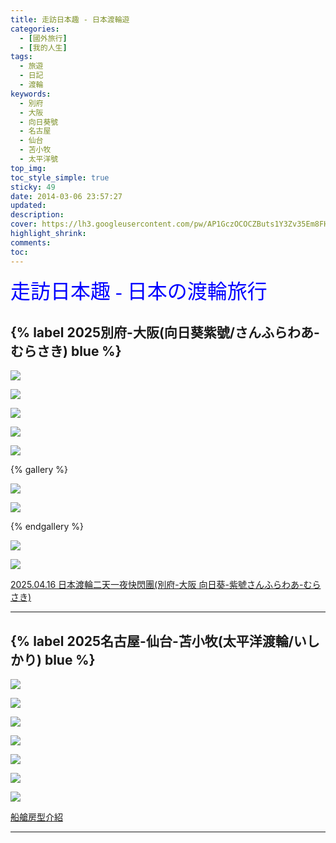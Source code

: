 ```yaml
---
title: 走訪日本趣 - 日本渡輪遊
categories:
  - [國外旅行]
  - [我的人生]
tags:
  - 旅遊
  - 日記
  - 渡輪
keywords:
  - 別府
  - 大阪
  - 向日葵號
  - 名古屋
  - 仙台
  - 苫小牧
  - 太平洋號
top_img:
toc_style_simple: true
sticky: 49
date: 2014-03-06 23:57:27
updated:
description:
cover: https://lh3.googleusercontent.com/pw/AP1GczOCOCZButs1Y3Zv35Em8FHUkHCgK0IzrgKYKai5aYq5vus4f0eKI-SbLFBov5f3tFWKSZE8K27iTZ51zkUELl8PupVY0eCkRNcSfVUkyH4uss0A2P1LDwn1Sla0fedAFPbNilKqcZWjy-j0k6Z-CVLV=w1364-h484
highlight_shrink:
comments:
toc:
---
```


<font face="標楷體" color="blue" size="6px">走訪日本趣 - 日本の渡輪旅行</font>

## {% label 2025別府-大阪(向日葵紫號/さんふらわあ-むらさき) blue %}

![](https://lh3.googleusercontent.com/pw/AP1GczO_2hS536a8QwEL4JPA2PRio0aIkw4MoVLAhIPNNRgL-v4io7CP3epUfri165UuaenECpGRRkNtcoxtZXfGCXDHU6i1RGyiTG_ky-BXeE7i5GY0TBq_8N2Eh_2cxL9nZJUA_9d2maPDaFweZF7p_QkZ=w1920-h1080)

![](https://lh3.googleusercontent.com/pw/AP1GczMmnkP1J25PE0sg5XEevmhEZO_cjqEx9RUAxme40Cl001GBWZkQ9Wu9BOuqWVrEqEgOzjn1XGh0TGvoEFWnRynpYCwOh6yiX5PZNdQfK6S6wN01wBu1VtllZjuvsN_eBIGfVuIf_p2wQj2TW5ixzBKt=w1920-h1080)

![](https://lh3.googleusercontent.com/pw/AP1GczNkmnuS6I5f3Y2RDww9WfBKm_ckpBpG83KwmvzUIFbsZtQMt0O8_kXYBp0Ao-SQTlVVoe6x76w0n-N3rKoLSvONgZ_G8kRDIsR8grQZPnxGjOnCSU6NbgaiK6MuB7UvP1OYbUB6DgHsFgj3u3vpATA1=w1920-h1080)

![](https://lh3.googleusercontent.com/pw/AP1GczNWD5nj3TTeJGyTnXeljlXD0Nj_jGHTireS3NQGfo5fzFyNmkanPQfjmFYBhgVn-PN9ZCZQuM65dfX0OLHBgNy2VcTDxDNr9WiNU9rAv8VRf7pX4k2V1rjyBdce-WNm2aMZsaUAtZd2incYWizOjrmk=w1920-h1080)

![](https://lh3.googleusercontent.com/pw/AP1GczNWLKi7ByrAnKUsJdsMAQ1kKuoKPPbV_r3xV6otCNKJcFcwLZ9zpG9urpVEEXXhMVpPsMbDudYanmfjsAu_KCmxCgow3m8LJUkOhIWpXmNyeVjY-k46bNO7G5v1AK0CjDHrFOEBbU0nxgBJpsSwimAU=w1920-h1080)

{% gallery %}

![](https://lh3.googleusercontent.com/pw/AP1GczPNuSARzSsNflYL5eTZjL75-JYjAhjKVyFdnflVYDqVV3ReQWOoBzCULO9Dzfg3NX-xg1s1UBZ9pqTIC0KgLpICWbEeXGRh25UJn05YTMee8XCBgfr7-zUf2m5VBF5loOv9TrMvW2qoumSsjWO_zHRG=w1920-h1080)

![](https://lh3.googleusercontent.com/pw/AP1GczNSl1EthQLm6eBRHAUNv6-74hljjhTLjAjI6fkoI2_BmsW7Bk9ZLKFh3rYLL7L9hocpapcVWHEyAYG4w8bXz02_bkSp9fpLS-uiRVXCLJuHMZ6w9cOf5aFPX5cqhIBy9TVneVppmxUZ3eDLF0iJsgtB=w1920-h1080)

{% endgallery %}

![](https://lh3.googleusercontent.com/pw/AP1GczPpTcHxJ4iSglNJCZMX_kzUHqIBw60wrIT_obMS1ickQCNcQuWjGSNUaKncd3nujyqP-RUWZ1avFFEDILI6Q0HzvOHSUXUalPafOCESEgIVpSQ8TZ4i1fcKfDk8TYtG8UQgjpZ5l2SUKEovl_NO2saw=w1920-h1080)

![](https://lh3.googleusercontent.com/pw/AP1GczPuyEldB58N6mM9rkSEIVkiwP4Ox1fFPbAvK__EHC4Zo-7k7aWDLg2DsvUBz3zFnbaBJcBr9o1x-hQ8UuldJdGTmAuIpruO9chhOI0ksiht_z3LsHFbG5sNi9MFkeWL2PQbhTLs-qJjp-RA5Da6ggN3=w1920-h1080)

[2025.04.16 日本渡輪二天一夜快閃團(別府-大阪 向日葵-紫號さんふらわあ-むらさき)](https://nickliu0811.github.io/2025/2025-04-%E6%97%A5%E6%9C%AC%E6%B8%A1%E8%BC%AA%E5%88%A5%E5%BA%9C-%E5%A4%A7%E9%98%AA/)

---

## {% label 2025名古屋-仙台-苫小牧(太平洋渡輪/いしかり) blue %}

![](https://lh3.googleusercontent.com/pw/AP1GczP73vWbd4Rj3R00rIEzGnvp4T_45edF7LZBx0OBqhNazxwa85ACvU8oDTtdvikqwRpbghvxlRUYokpVyYodhZfy6P030C71N-38yzPcjfEjUdzlsqGRTedRElpV_w6b4R7OLGPy98nsjm1y1nh9Sqo1=w1920-h1080)

![](https://lh3.googleusercontent.com/pw/AP1GczM7eK-94lYAuX2mdRmkWDOuxvATxKJI_qoajtwhctTnbzLa4cOdW7wazLowJGGj0XNGTNby1Pn8VmLXFuK6NBBrF9hJ-gZdKMznTcWgJ0F0qFYucwQCdIvxjkDnrB3Fv7x-QcA1ZxZ5BZhbIAYBdt5B=w1920-h1080)

![](https://lh3.googleusercontent.com/pw/AP1GczMcrkWMh5Nq_Sfa0A3Oa5Nur2eokz0K7M2QPZ3bWr5krfFKeTsJEhKmRZPtoKnsezI0sUNg092xyfY51uTgSBV-je10dhbFomamg98hDAA2bXVS1tMMpUmA-vIThK70L9JL08WpjtmGGayEmba_QPtM=w1920-h1080)

![](https://lh3.googleusercontent.com/pw/AP1GczOYlFpw-WlxWh0N5NCK6kjydM7RBtSNttHS3tbiad7oGqGWhO55twqrcaNzC8wYnlPGQAR4n9nmnSgYT49APFIjAT00hVVCQU7rp0UBa4WuhM7kjqsSj5gCUh8Cjrk3_cu-6LqbnN-BUrL1YhMNyYLe=w1920-h1080)

![](https://lh3.googleusercontent.com/pw/AP1GczO-OIzy9wzPLX7Z8isz781qUUNl4h-it0PEonUwZPBDhoLQpAh0L2Cjozv2cjP9JmnqX4V6DGWqR5QsZimcfDGK5urMd1kzocToiRpsTAAcAxoLMxV4FES8dZk27x2QaiqPTUaV3k__LcaUWRPXNdd9=w1920-h1080)

![](https://lh3.googleusercontent.com/pw/AP1GczOFrpyF7LqWKXoq1O10423LUSolnB8OIgSfJRjUJt1OiRit1kS65U9Mx9UMZv0iTerqFTqRv_dOcViAQkEWm5XHE5z6DqjgDyIG_8NFjs9TedxjVN5Nd5rIK0kSq3svChdPnSxk48ASTV8AX7JAmwLr=w1920-h1080)

![](https://lh3.googleusercontent.com/pw/AP1GczPLT921NluO4U-mVxewnobhvpyncP5EzpVXwstLXfm8YFMpbf9XpssZ9YymaOQ0t55ctkvJ-it_nP5_GFVuRqko2uNVlA3-m7PPXgJmY37c4qomyWxrkm8LsmPSTzDfpWHHaKmbRuGbVW067qikH6Ov=w1920-h1080)

[船艙房型介紹](https://www.taiheiyo-ferry.co.jp/chinese/senpaku/newishikari.html)

---

